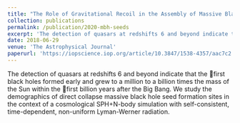 ```yaml
---
title: "The Role of Gravitational Recoil in the Assembly of Massive Black Hole Seeds"
collection: publications
permalink: /publication/2020-mbh-seeds
excerpt: 'The detection of quasars at redshifts 6 and beyond indicate that the first black holes formed early and grew to a million to a billion times the mass of the Sun within the first billion years after the Big Bang.  We study the demographics of direct collapse massive black hole seed formation sites in the context of a cosmological SPH+N-body simulation with self-consistent, time-dependent, non-uniform Lyman-Werner radiation.'
date: 2018-06-29
venue: 'The Astrophysical Journal'
paperurl: 'https://iopscience.iop.org/article/10.3847/1538-4357/aac7c2'
---
```

The detection of quasars at redshifts 6 and beyond indicate that the first black holes formed early and grew to a million to a billion times the mass of the Sun within the first billion years after the Big Bang.  We study the demographics of direct collapse massive black hole seed formation sites in the context of a cosmological SPH+N-body simulation with self-consistent, time-dependent, non-uniform Lyman-Werner radiation.